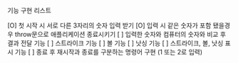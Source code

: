 기능 구현 리스트

[O] 첫 시작 시 서로 다른 3자리의 숫자 입력 받기
[O] 입력 시 같은 숫자가 포함 됐을경우 throw문으로 애플리케이션 종료시키기
[ ] 입력한 숫자와 컴퓨터의 숫자와 비교 후 결과 전달 기능
[ ] 스트라이크 기능
[ ] 볼 기능
[ ] 낫싱 기능
[ ] 스트라이크, 볼, 낫싱 표시 기능
[ ] 종료 후 재시작과 종료를 구분하는 명령어 구현 (1 또는 2로 입력)